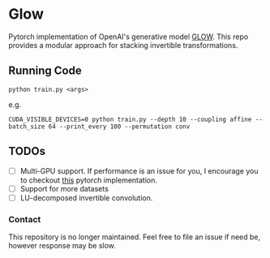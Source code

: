 # Glow
Pytorch implementation of OpenAI's generative model [GLOW](https://github.com/openai/glow). This repo provides a modular approach for stacking invertible transformations. 

## Running Code
```
python train.py <args>
```
e.g.
```
CUDA_VISIBLE_DEVICES=0 python train.py --depth 10 --coupling affine --batch_size 64 --print_every 100 --permutation conv
```
## TODOs
- [ ] Multi-GPU support. If performance is an issue for you, I encourage you to checkout [this](https://github.com/chaiyujin/glow-pytorch) pytorch implementation. 
- [ ] Support for more datasets
- [ ] LU-decomposed invertible convolution. 

### Contact
This repository is no longer maintained. Feel free to file an issue if need be, however response may be slow. 
